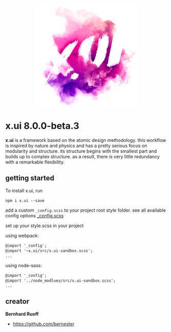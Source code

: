 <p align="center"><img src="readme.png" alt="x.ui"></p>

# x.ui 8.0.0-beta.3

**x.ui** is a framework based on the atomic design methodology. this workflow is inspired by nature and physics and has a pretty serious focus on modularity and structure. its structure begins with the smallest part and builds up to complex structure. as a result, there is very little redundancy with a remarkable flexibility.

## getting started
To install x.ui, run
```
npm i x.ui --save
```
add a custom `_config.scss` to your project root style folder.
see all available config options [_config.scss](https://github.com/entrecode/x.ui/blob/master/src/_config.scss)

set up your style.scss in your project

using webpack:
```
@import '_config';
@import '~x.ui/src/x.ui-sandbox.scss';
...
```  
using node-sass:
```
@import '_config';
@import '../node_modlues/src/x.ui-sandbox.scss';
...
```

## creator
**Bernhard Ruoff**

- <https://github.com/bernester>